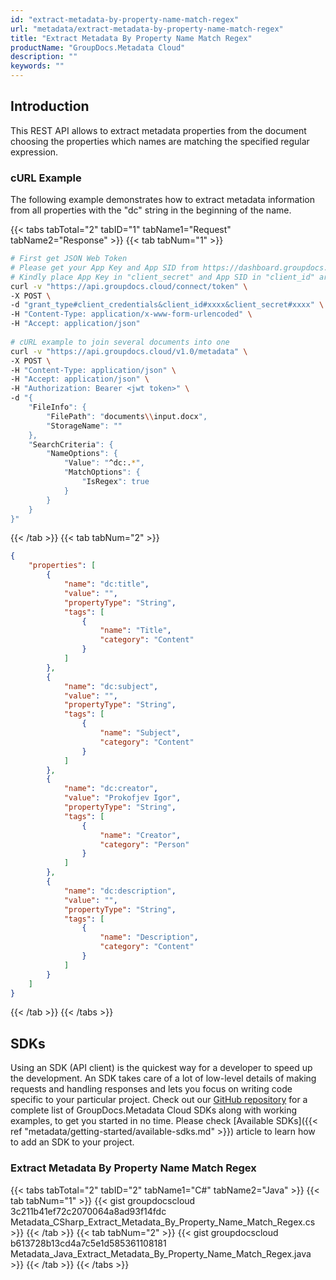 ```yaml
---
id: "extract-metadata-by-property-name-match-regex"
url: "metadata/extract-metadata-by-property-name-match-regex"
title: "Extract Metadata By Property Name Match Regex"
productName: "GroupDocs.Metadata Cloud"
description: ""
keywords: ""
---
```







## Introduction ##

This REST API allows to extract metadata properties from the document choosing the properties which names are matching the specified regular expression.

### cURL Example ###

The following example demonstrates how to extract metadata information from all properties with the "dc" string in the beginning of the name.

{{< tabs tabTotal="2" tabID="1" tabName1="Request" tabName2="Response" >}}
{{< tab tabNum="1" >}}

```bash
# First get JSON Web Token
# Please get your App Key and App SID from https://dashboard.groupdocs.cloud/#/apps. 
# Kindly place App Key in "client_secret" and App SID in "client_id" argument.
curl -v "https://api.groupdocs.cloud/connect/token" \
-X POST \
-d "grant_type#client_credentials&client_id#xxxx&client_secret#xxxx" \
-H "Content-Type: application/x-www-form-urlencoded" \
-H "Accept: application/json"
  
# cURL example to join several documents into one
curl -v "https://api.groupdocs.cloud/v1.0/metadata" \
-X POST \
-H "Content-Type: application/json" \
-H "Accept: application/json" \
-H "Authorization: Bearer <jwt token>" \
-d "{
    "FileInfo": {
        "FilePath": "documents\\input.docx",
        "StorageName": ""
    },
    "SearchCriteria": {
        "NameOptions": {
            "Value": "^dc:.*",
            "MatchOptions": {
                "IsRegex": true
            }
        }
    }
}"
```

{{< /tab >}}
{{< tab tabNum="2" >}}

```json
{
    "properties": [
        {
            "name": "dc:title",
            "value": "",
            "propertyType": "String",
            "tags": [
                {
                    "name": "Title",
                    "category": "Content"
                }
            ]
        },
        {
            "name": "dc:subject",
            "value": "",
            "propertyType": "String",
            "tags": [
                {
                    "name": "Subject",
                    "category": "Content"
                }
            ]
        },
        {
            "name": "dc:creator",
            "value": "Prokofjev Igor",
            "propertyType": "String",
            "tags": [
                {
                    "name": "Creator",
                    "category": "Person"
                }
            ]
        },
        {
            "name": "dc:description",
            "value": "",
            "propertyType": "String",
            "tags": [
                {
                    "name": "Description",
                    "category": "Content"
                }
            ]
        }
    ]
}
```

{{< /tab >}}
{{< /tabs >}}

## SDKs ##

Using an SDK (API client) is the quickest way for a developer to speed up the development. An SDK takes care of a lot of low-level details of making requests and handling responses and lets you focus on writing code specific to your particular project. Check out our [GitHub repository](https://github.com/groupdocs-metadata-cloud) for a complete list of GroupDocs.Metadata Cloud SDKs along with working examples, to get you started in no time. Please check [Available SDKs]({{< ref "metadata/getting-started/available-sdks.md" >}}) article to learn how to add an SDK to your project.

### Extract Metadata By Property Name Match Regex ###

{{< tabs tabTotal="2" tabID="2" tabName1="C#" tabName2="Java" >}}
{{< tab tabNum="1" >}}
{{< gist groupdocscloud 3c211b41ef72c2070064a8ad93f14fdc Metadata_CSharp_Extract_Metadata_By_Property_Name_Match_Regex.cs >}}
{{< /tab >}}
{{< tab tabNum="2" >}}
{{< gist groupdocscloud b613728b13cd4a7c5e1d585361108181 Metadata_Java_Extract_Metadata_By_Property_Name_Match_Regex.java >}}
{{< /tab >}}
{{< /tabs >}}
